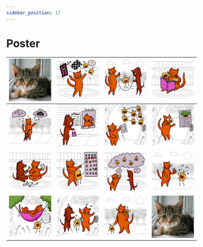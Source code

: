 ```yaml
---
sidebar_position: 17
---
```


# Poster


|![Welcome](./img/placeholder.png)|![AI is Everywhere](./img/1.png)|![Let's Make Friends](./img/2.png)|![What is AI?](./img/3.png)|
|:---:|:---:|:---:|:---:|
|![AI 2 Ways](./img/4.png)|![Layers of AI](./img/5.png)|![Neural Networks](./img/6.png)|![Convolutional Networks](./img/7.png)|
|![Build a Bot](./img/8.png)|![Train our Robot](./img/9.png)|![Discover the Cloud](./img/10.png)|![Simulate a Bot](./img/11.png)|
|![Using Your Bot](./img/12.png)|![Simple but Useful](./img/13.png)|![Our Assistants](./img/14.png)|![Conclusion](./img/placeholder.png)|


